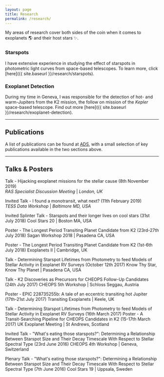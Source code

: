 ```yaml
---
layout: page
title: Research
permalink: /research/
---
```


My areas of research cover both sides of the coin when it comes to exoplanets :earth_americas: and their host stars :sparkles:.

### Starspots
I have extensive experience in studying the effect of starspots in photometric light curves from space-based telescopes. To learn more, click [here]({{ site.baseurl }}/research/starspots).

### Exoplanet Detection
During my time in Geneva, I was responsible for the detection of hot- and warm-Jupiters from the K2 mission, the follow on mission of the *Kepler* space-based telescope. Find out more [here]({{ site.baseurl }}/research/exoplanet-detection).

---
## Publications

A list of publications can be found at [ADS](https://ui.adsabs.harvard.edu/public-libraries/yNm3bQfHR02zed4zQfDkgA), with a small selection of key publications available in the two sections above.

---
## Talks & Posters

Talk - Hijacking exoplanet missions for the stellar cause (8th November 2019)\
*RAS Specialist Discussion Meeting* | *London, UK*

Invited Talk - I found a monotransit, what next? (11th February 2019)\
*TESS Data Workshop* | *Baltimore MD, USA*

Invited Splinter Talk - Starspots and their longer lives on cool stars (31st July 2018)
Cool Stars 20 | Boston MA, USA

Poster - The Longest Period Transiting Planet Candidate from K2 (23rd-27th July 2018)
Sagan Workshop 2018 | Pasadena CA, USA

Poster - The Longest Period Transiting Planet Candidate from K2 (1st-6th July 2018)
Exoplanets II | Cambridge, UK

Talk - Determining Starspot Lifetimes from Photometry to feed Models of Stellar Activity in Exoplanet RV Surveys (October 12th 2017)
Know Thy Star, Know Thy Planet | Pasadena CA, USA

Talk - K2 Discoveries as Precursors for CHEOPS Follow-Up Candidates (24th July 2017)
CHEOPS 5th Workshop | Schloss Seggau, Austria

Poster - EPIC 228735255b: A tale of an eccentric transiting hot Jupiter (17th-21st July 2017)
Transiting Exoplanets | Keele, UK

Talk - Determining Starspot Lifetimes from Photometry to feed Models of Stellar Activity in Exoplanet RV Surveys (16th March 2017)
Poster - A Transit-Searching Pipeline for CHEOPS Candidates in K2 (15-17th March 2017)
UK Exoplanet Meeting | St Andrews, Scotland

Invited Talk - "What's eating those starspots?": Determining a Relationship Between Starspot Size and Their Decay Timescale With Respect to Stellar Spectral Type (23rd June 2016)
CHEOPS 4th Workshop | Geneva, Switzerland

Plenary Talk - "What's eating those starspots?": Determining a Relationship Between Starspot Size and Their Decay Timescale With Respect to Stellar Spectral Type (7th June 2016)
Cool Stars 19 | Uppsala, Sweden
